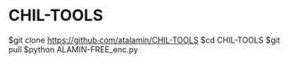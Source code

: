 # CHIL-TOOLS
$git clone https://github.com/atalamin/CHIL-TOOLS
$cd CHIL-TOOLS
$git pull 
$python ALAMIN-FREE_enc.py
